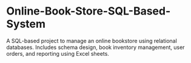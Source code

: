 # Online-Book-Store-SQL-Based-System
A SQL-based project to manage an online bookstore using relational databases. Includes schema design, book inventory management, user orders, and reporting using Excel sheets.
